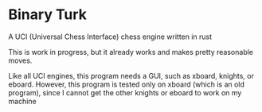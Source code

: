 # Binary Turk
A UCI (Universal Chess Interface) chess engine written in rust

This is work in progress, but it already works and makes pretty reasonable moves.

Like all UCI engines, this program needs a GUI, such as xboard, knights, or eboard. However, this program is tested only on xboard (which is an old program), since I cannot get the other knights or eboard to work on my machine
